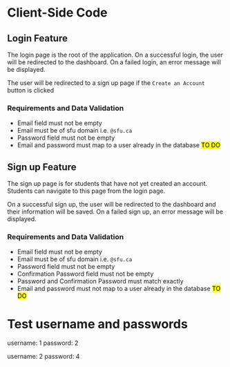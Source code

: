 # Client-Side Code


## Login Feature
The login page is the root of the application. On a successful login, the user will be redirected to the dashboard. On a failed login, an error message will be displayed.

The user will be redirected to a sign up page if the `Create an Account` button is clicked

### Requirements and Data Validation
* Email field must not be empty
* Email must be of sfu domain i.e. `@sfu.ca`
* Password field must not be empty
* Email and password must map to a user already in the database <mark>TO DO</mark>


## Sign up Feature
The sign up page is for students that have not yet created an account. Students can navigate to this page from the login page.

On a successful sign up, the user will be redirected to the dashboard and their information will be saved. On a failed sign up, an error message will be displayed.

### Requirements and Data Validation
* Email field must not be empty
* Email must be of sfu domain i.e. `@sfu.ca`
* Password field must not be empty
* Confirmation Password field must not be empty
* Password and Confirmation Password must match exactly
* Email and password must not map to a user already in the database <mark>TO DO</mark>


# Test username and passwords

username: 1
password: 2

username: 2
password: 4